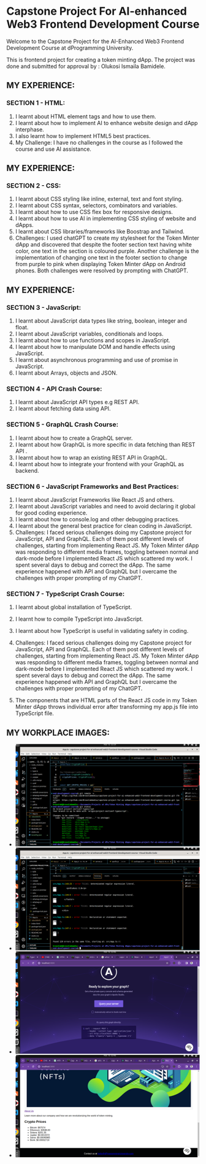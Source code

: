 # Capstone Project For AI-enhanced Web3 Frontend Development Course
Welcome to the Capstone Project for the AI-Enhanced Web3 Frontend Development Course at dProgramming University. 

This is frontend project for creating a token minting dApp. The project was done and submitted for approval by :
Olukosi Ismaila Bamidele.

## MY EXPERIENCE:

### SECTION 1 - HTML:

1. I learnt about HTML element tags and how to use them.
2. I learnt about how to implement AI to enhance website design and dApp interphase.
3. I also learnt how to implement HTML5 best practices.
4. My Challenge: I have no challenges in the course as I followed the course and use AI assistance.

## MY EXPERIENCE:

### SECTION 2 - CSS:

1. I learnt about CSS styling like inline, external, text and font styling.
2. I learnt about CSS syntax, selectors, combinators and variables.
3. I learnt about how to use CSS flex box for responsive designs.
4. I learnt about how to use AI in implementing CSS styling of website and dApps.
5. I learnt about CSS libraries/frameworks like Boostrap and Tailwind.
6. Challenges: I used chatGPT to create my stylesheet for the Token Minter dApp and discovered that despite the footer section text having white color, one text in the section is coloured purple. 
 Another challenge is the implementation of changing one text in the footer section to change from purple to pink when displaying Token Minter dApp on Android phones. 
 Both challenges were resolved by prompting with ChatGPT.
 ## MY EXPERIENCE:

### SECTION 3 - JavaScript:

1. I learnt about JavaScript data types like string, boolean, integer and float.
2. I learnt about JavaScript variables, conditionals and loops.
3. I learnt about how to use functions and scopes in JavaScript.
4. I learnt about how to manipulate DOM and handle effects using JavaScript.
5. I learnt about asynchronous programming and use of promise in JavaScript.
6. I learnt about Arrays, objects and JSON.

### SECTION 4 - API Crash Course:

1. I learnt about JavaScript API types e.g REST API.
2. I learnt about fetching data using API.

### SECTION 5 - GraphQL Crash Course:

1. I learnt about how to create a GraphQL server.
2. I learnt about how GraphQL is more specific in data fetching than REST API .
3. I learnt about how to wrap an existing REST API in GraphQL.
4. I learnt about how to integrate your frontend with your GraphQL as backend.

### SECTION 6 - JavaScript Frameworks and Best Practices:

1. I learnt about JavaScript Frameworks like React JS and others.
2. I learnt about JavaScript variables and need to avoid declaring it global for good coding experience.
3. I learnt about how to console.log and other debugging practices.
4. I learnt about the general best practice for clean coding in JavaScript.
5. Challenges: I faced serious challenges doing my Capstone project for JavaScript, API and GraphQL. Each of them post different levels of challenges, starting from implementing React JS. My Token Minter dApp was responding to different media frames, toggling between normal and dark-mode before I implemented React JS which scattered my work. I spent several days to debug and correct the dApp. The same experience happened with API and GraphQL but I overcame the challenges with proper prompting of my ChatGPT.

### SECTION 7 - TypeScript Crash Course:

1. I learnt about global installation of TypeScript.
2. I learnt how to compile TypeScript into JavaScript.
3. I learnt about how TypeScript is useful in validating safety in coding.

4. Challenges: I faced serious challenges doing my Capstone project for JavaScript, API and GraphQL. Each of them post different levels of challenges, starting from implementing React JS. My Token Minter dApp was responding to different media frames, toggling between normal and dark-mode before I implemented React JS which scattered my work. I spent several days to debug and correct the dApp. The same experience happened with API and GraphQL but I overcame the challenges with proper prompting of my ChatGPT.
5. The components that are HTML parts of the React JS code in my Token Minter dApp throws individual error after transforming my app.js file into TypeScript file.

 ## MY WORKPLACE IMAGES:
- ![GitHub Remote URL](media/image/App.ts.png)
- ![GitHub Remote URL](media/image/compiling%20tsfile.png)
- ![GitHub Remote URL](media/image/apollo%20server.png)
- ![GitHub Remote URL](media/image/MyReactApp.png)


